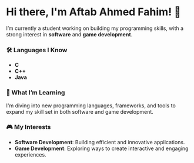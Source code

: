 # Hi there, I'm Aftab Ahmed Fahim! 👋

I’m currently a student working on building my programming skills, with a strong interest in **software** and **game development**.

### 🛠️ Languages I Know
- **C**
- **C++**
- **Java**

### 🌱 What I’m Learning
I'm diving into new programming languages, frameworks, and tools to expand my skill set in both software and game development.

### 🎮 My Interests
- **Software Development**: Building efficient and innovative applications.
- **Game Development**: Exploring ways to create interactive and engaging experiences.

